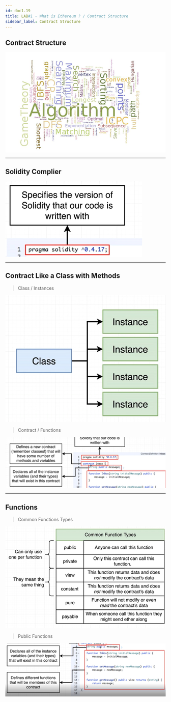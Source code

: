 ```yaml
---
id: doc1.19
title: LAB#1 - What is Ethereum ? / Contract Structure
sidebar_label: Contract Structure
---
```


## Contract Structure



![alt text](.\assets\Imagem19_1.jpg)

---


## Solidity Complier

![alt text](.\assets\Imagem19_2.jpg)


---

## Contract Like a Class with Methods

> Class / Instances

![alt text](.\assets\Imagem19_5.jpg)

> Contract / Functions

![alt text](.\assets\Imagem19_3.jpg)


---
## Functions

> Common Functions Types

![alt text](.\assets\Imagem19_4.jpg)


> Public Functions

![alt text](.\assets\Imagem19_6.jpg)